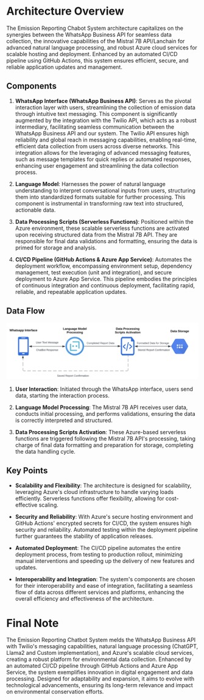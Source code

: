 # Architecture Overview

The Emission Reporting Chabot System architecture capitalizes on the synergies between the WhatsApp Business API for seamless data collection, the innovative capabilities of the Mistral 7B API/Lanchain for advanced natural language processing, and robust Azure cloud services for scalable hosting and deployment. Enhanced by an automated CI/CD pipeline using GitHub Actions, this system ensures efficient, secure, and reliable application updates and management.

## Components

1. **WhatsApp Interface (WhatsApp Business API)**: Serves as the pivotal interaction layer with users, streamlining the collection of emission data through intuitive text messaging. This component is significantly augmented by the integration with the Twilio API, which acts as a robust intermediary, facilitating seamless communication between the WhatsApp Business API and our system. The Twilio API ensures high reliability and global reach in messaging capabilities, enabling real-time, efficient data collection from users across diverse networks. This integration allows for the leveraging of advanced messaging features, such as message templates for quick replies or automated responses, enhancing user engagement and streamlining the data collection process.

2. **Language Model**: Harnesses the power of natural language understanding to interpret conversational inputs from users, structuring them into standardized formats suitable for further processing. This component is instrumental in transforming raw text into structured, actionable data.

3. **Data Processing Scripts (Serverless Functions)**: Positioned within the Azure environment, these scalable serverless functions are activated upon receiving structured data from the Mistral 7B API. They are responsible for final data validations and formatting, ensuring the data is primed for storage and analysis.

4. **CI/CD Pipeline (GitHub Actions & Azure App Service)**: Automates the deployment workflow, encompassing environment setup, dependency management, test execution (unit and integration), and secure deployment to Azure App Service. This pipeline embodies the principles of continuous integration and continuous deployment, facilitating rapid, reliable, and repeatable application updates.

## Data Flow
![Data Flow Diagram](images/dataflow1.png "Data Flow Diagram")

1. **User Interaction**: Initiated through the WhatsApp interface, users send data, starting the interaction process.
   
2. **Language Model Processing**: The Mistral 7B API receives user data, conducts initial processing, and performs validations, ensuring the data is correctly interpreted and structured.
   
3. **Data Processing Scripts Activation**: These Azure-based serverless functions are triggered following the Mistral 7B API's processing, taking charge of final data formatting and preparation for storage, completing the data handling cycle.

## Key Points

- **Scalability and Flexibility**: The architecture is designed for scalability, leveraging Azure's cloud infrastructure to handle varying loads efficiently. Serverless functions offer flexibility, allowing for cost-effective scaling.

- **Security and Reliability**: With Azure's secure hosting environment and GitHub Actions' encrypted secrets for CI/CD, the system ensures high security and reliability. Automated testing within the deployment pipeline further guarantees the stability of application releases.

- **Automated Deployment**: The CI/CD pipeline automates the entire deployment process, from testing to production rollout, minimizing manual interventions and speeding up the delivery of new features and updates.

- **Interoperability and Integration**: The system's components are chosen for their interoperability and ease of integration, facilitating a seamless flow of data across different services and platforms, enhancing the overall efficiency and effectiveness of the architecture.

# Final Note
The Emission Reporting Chatbot System melds the WhatsApp Business API with Twilio's messaging capabilities, natural language processing (ChatGPT, Llama2 and Custom implementation), and Azure's scalable cloud services, creating a robust platform for environmental data collection. Enhanced by an automated CI/CD pipeline through GitHub Actions and Azure App Service, the system exemplifies innovation in digital engagement and data processing. Designed for adaptability and expansion, it aims to evolve with technological advancements, ensuring its long-term relevance and impact on environmental conservation efforts.